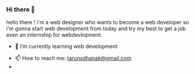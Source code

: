 ### Hi there 👋


<!-- **tarun-duh/tarun-duh** is a ✨ _special_ ✨ repository because its `README.md` (this file) appears on your GitHub profile. -->

hello there !
i'm a web designer who wants to become a web developer so i'm gonna start web development from today and try my best to get a job even an internship for webdevlopment.

<!-- - 🔭 I’m currently working on a new project just with pure css and html... -->
- 🌱 I’m currently learning web development  
<!-- - 👯 I’m looking to collaborate on ... -->
<!-- - 🤔 I’m looking for help with ... -->
<!-- - 💬 Ask me about ... -->
- 📫 How to reach me: tarunsdhanak@gmail.com
- 
<!-- - 😄 Pronouns: ... -->
<!-- - ⚡ Fun fact: ... -->

